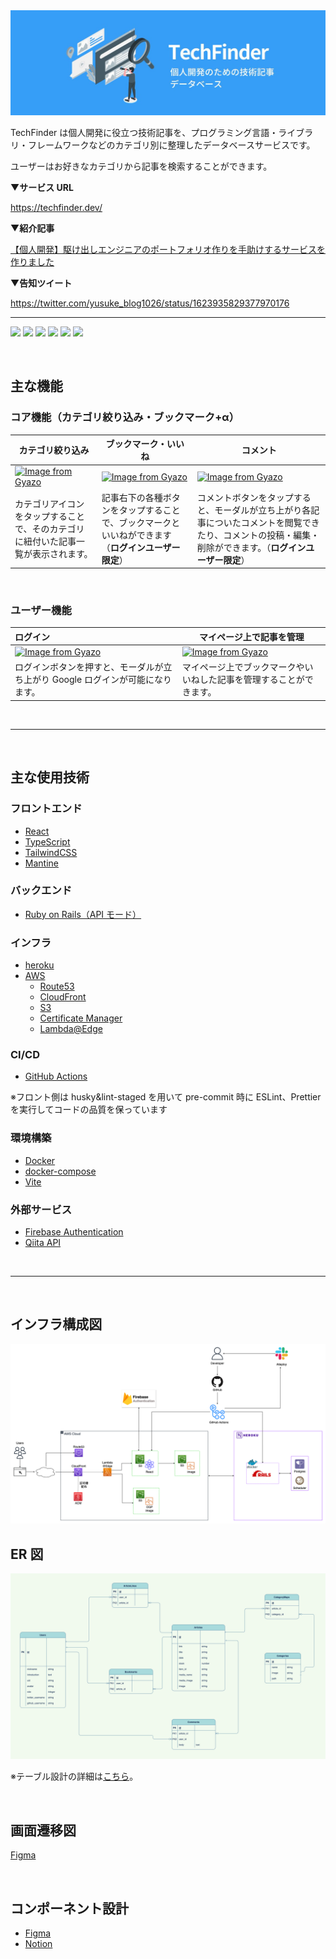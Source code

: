 <img src="./assets/introduction.jpeg">

TechFinder は個人開発に役立つ技術記事を、プログラミング言語・ライブラリ・フレームワークなどのカテゴリ別に整理したデータベースサービスです。

ユーザーはお好きなカテゴリから記事を検索することができます。

▼**サービス URL**

https://techfinder.dev/

▼**紹介記事**

[【個人開発】駆け出しエンジニアのポートフォリオ作りを手助けするサービスを作りました](https://qiita.com/yusuke_blog1026/items/c68c45790a977cbd0715)

▼**告知ツイート**

https://twitter.com/yusuke_blog1026/status/1623935829377970176

---

![](https://img.shields.io/badge/Ruby-v3.0.4-red)
![](https://img.shields.io/badge/Rails-v6.1.6-red)
![](https://img.shields.io/badge/React-v18.2.0-blue)
![](https://img.shields.io/badge/TypeScript-v4.6.4-blue)
![](https://img.shields.io/badge/Mantine-v5.8.2-informational)
![](https://img.shields.io/badge/TailwindCSS-v3.2.4-9cf)

<br>

## 主な機能

### コア機能（カテゴリ絞り込み・ブックマーク+α）

| カテゴリ絞り込み                                                                                                                    | ブックマーク・いいね                                                                                                                | コメント                                                                                                                                                   |
| ----------------------------------------------------------------------------------------------------------------------------------- | ----------------------------------------------------------------------------------------------------------------------------------- | ---------------------------------------------------------------------------------------------------------------------------------------------------------- |
| [![Image from Gyazo](https://i.gyazo.com/f43ddd0aca232a7f5df0a193f51a73c0.gif)](https://gyazo.com/f43ddd0aca232a7f5df0a193f51a73c0) | [![Image from Gyazo](https://i.gyazo.com/8910bd2f80c2bf9e5f65e2cb351c3a38.gif)](https://gyazo.com/8910bd2f80c2bf9e5f65e2cb351c3a38) | [![Image from Gyazo](https://i.gyazo.com/001e2dd07b9512f77945cbdcfa0e25a4.gif)](https://gyazo.com/001e2dd07b9512f77945cbdcfa0e25a4)                        |
| カテゴリアイコンをタップすることで、そのカテゴリに紐付いた記事一覧が表示されます。                                                  | 記事右下の各種ボタンをタップすることで、ブックマークといいねができます （**ログインユーザー限定**）                                 | コメントボタンをタップすると、モーダルが立ち上がり各記事についたコメントを閲覧できたり、コメントの投稿・編集・削除ができます。（**ログインユーザー限定**） |

<br>

### ユーザー機能

| ログイン                                                                                                                            | マイページ上で記事を管理                                                                                                            |
| :---------------------------------------------------------------------------------------------------------------------------------- | ----------------------------------------------------------------------------------------------------------------------------------- |
| [![Image from Gyazo](https://i.gyazo.com/670f1953ffa6efede6bec8c87b1af81a.png)](https://gyazo.com/670f1953ffa6efede6bec8c87b1af81a) | [![Image from Gyazo](https://i.gyazo.com/a3183825d24f38257c3f0b9d2e69fbfa.gif)](https://gyazo.com/a3183825d24f38257c3f0b9d2e69fbfa) |
| ログインボタンを押すと、モーダルが立ち上がり Google ログインが可能になります。                                                      | マイページ上でブックマークやいいねした記事を管理することができます。                                                                |

<br>

---

<br>

## 主な使用技術

### フロントエンド

- [React](https://ja.reactjs.org/)
- [TypeScript](https://www.typescriptlang.org/)
- [TailwindCSS](https://tailwindcss.com/)
- [Mantine](https://mantine.dev/)

### バックエンド

- [Ruby on Rails（API モード）](https://rubyonrails.org/)

### インフラ

- [heroku](https://jp.heroku.com/home)
- [AWS](https://aws.amazon.com/jp)
  - [Route53](https://aws.amazon.com/jp/route53/)
  - [CloudFront](https://aws.amazon.com/jp/cloudfront/)
  - [S3](https://aws.amazon.com/jp/s3/)
  - [Certificate Manager](https://aws.amazon.com/jp/certificate-manager/)
  - [Lambda@Edge](https://aws.amazon.com/jp/lambda/edge/)

### CI/CD

- [GitHub Actions](https://docs.github.com/ja/actions)

※フロント側は husky&lint-staged を用いて pre-commit 時に ESLint、Prettier を実行してコードの品質を保っています

### 環境構築

- [Docker](https://www.docker.com/)
- [docker-compose](https://docs.docker.jp/compose/toc.html)
- [Vite](https://ja.vitejs.dev/)

### 外部サービス

- [Firebase Authentication](https://firebase.google.com/docs/auth?hl=ja)
- [Qiita API](https://qiita.com/api/v2/docs)

<br>

---

<br>

## インフラ構成図

<img src="./assets/infra.png">

<br>

## ER 図

<img src="./assets/stackdb-ER.drawio (1).png">

<br>

※テーブル設計の詳細は[こちら](https://gist.github.com/youliangdao/f1dfd8140407869385439da765b522e0)。

<br>

## 画面遷移図

[Figma](https://www.figma.com/file/GtneL5pSjUXBAGku4GmfWT/%E3%83%9D%E3%83%BC%E3%83%88%E3%83%95%E3%82%A9%E3%83%AA%E3%82%AA%E7%94%BB%E9%9D%A2%E9%81%B7%E7%A7%BB%E5%9B%B3?node-id=0%3A1&t=JIuNQFneWGzArBi1-1)

<br>

## コンポーネント設計

- [Figma](https://www.figma.com/file/9nUtnlAPBiJH7bs5BGlk4f/Stack-Database-%E3%82%B3%E3%83%B3%E3%83%9D%E3%83%BC%E3%83%8D%E3%83%B3%E3%83%88%E8%A8%AD%E8%A8%88?node-id=0%3A1&t=GP0RYsbtJfwCuYW5-1)
- [Notion](https://noble-idea-563.notion.site/TechFinder-c35bc8f4bbbc4e21af05ef2b063c0fc4)
